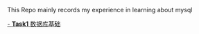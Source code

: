 This Repo mainly records my experience in learning about mysql

[- **Task1**  数据库基础](https://github.com/Toooodd/MySQL-/edit/master/数据库基础.md)
